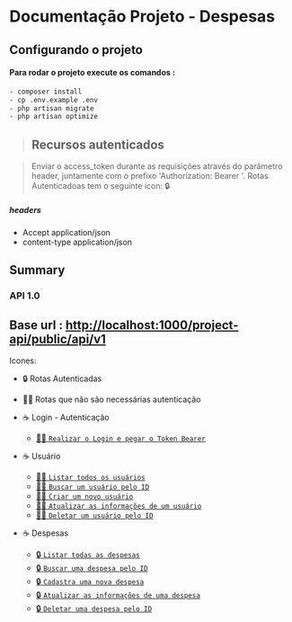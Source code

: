 #  Documentação Projeto - Despesas

## Configurando o projeto 


#### Para rodar o projeto execute os comandos : 

 ```sh
- composer install
- cp .env.example .env
- php artisan migrate
- php artisan optimize
```

>## Recursos autenticados 

>Enviar o access_token durante as requisições através do parâmetro header, juntamente com o prefixo 'Authorization: Bearer '.
Rotas Autenticadoas tem o seguinte icon: :lock:

##### headers
- Accept application/json
- content-type application/json

## Summary

  ### API 1.0

## Base url : <http://localhost:1000/project-api/public/api/v1>

Icones: 
- :lock: Rotas Autenticadas 
- :pirate_flag: Rotas que não são necessárias autenticação
- :coffee: Login - Autenticação
    - [ :pirate_flag: `Realizar o Login e pegar o Token Bearer`](./docs/v1/Auth/login.md)

- :coffee: Usuário
    - [ :pirate_flag: `Listar todos os usuários`](./docs/v1/Users/indexRoute.md)
    - [ :pirate_flag: `Buscar um usuário pelo ID`](./docs/v1/Users/showRoute.md)
    - [ :pirate_flag: `Criar um novo usuário`](./docs/v1/Users/storeRoute.md)
    - [ :pirate_flag: `Atualizar as informações de um usuário`](./docs/v1/Users/updateRoute.md)
    - [ :pirate_flag: `Deletar um usuário pelo ID`](./docs/v1/Users/deleteRoute.md)

- :coffee: Despesas
    - [ :lock: `Listar todas as despesas`](./docs/v1/Expenses/indexRoute.md)
    - [ :lock: `Buscar uma despesa pelo ID`](./docs/v1/Expenses/showRoute.md)
    - [ :lock: `Cadastra uma nova despesa`](./docs/v1/Expenses/storeRoute.md)
    - [ :lock: `Atualizar as informações de uma despesa`](./docs/v1/Expenses/updateRoute.md)
    - [ :lock: `Deletar uma despesa pelo ID`](./docs/v1/Expenses/deleteRoute.md)
